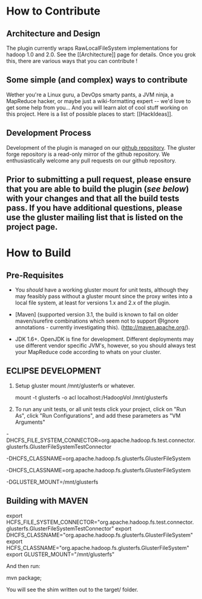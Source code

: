 # How to Contribute #

## Architecture and Design

The plugin currently wraps RawLocalFileSystem implementations for hadoop 1.0 and 2.0.  See the [[Architecture]] page for details.  Once you grok this, there are various ways that you can contribute !

## Some simple (and complex) ways to contribute

Wether you're a Linux guru, a DevOps smarty pants, a JVM ninja, a MapReduce hacker, or maybe just a wiki-formatting expert -- we'd love to get some help from you... And you will learn alot of cool stuff working on this project.  Here is a list of possible places to start: [[HackIdeas]].

## Development Process

Development of the plugin is managed on our [github repository](https://github.com/gluster/hadoop-glusterfs). The gluster forge repository is a read-only mirror of the github repository. We enthusiastically welcome any pull requests on our github repository. 

Prior to submitting a pull request, please ensure that you are able to build the plugin (_see below_) with your changes and that all the build tests pass. If you have additional questions, please use the gluster mailing list that is listed on the project page.
------------------------------
# How to Build #

## Pre-Requisites

- You *should* have a working gluster mount for unit tests, although they may feasibly pass without a gluster mount since the proxy writes into a local file system, at least for versions 1.x and 2.x of the plugin.

- [Maven] (supported version 3.1, the build is known to fail on older maven/surefire combinations which seem not to support @Ignore annotations - currently investigating this).  (http://maven.apache.org/).

- JDK  1.6+.  OpenJDK is fine for development.   Different deployments may use different vendor specific JVM's, however, so you should always test your MapReduce code according to whats on your cluster.

## ECLIPSE DEVELOPMENT

1) Setup gluster mount /mnt/glusterfs or whatever. 

    mount -t glusterfs -o acl localhost:/HadoopVol /mnt/glusterfs 
   
2) To run any unit tests, or all unit tests click your project, click on "Run As", click "Run Configurations", and add these parameters as "VM Arguments"

-DHCFS_FILE_SYSTEM_CONNECTOR=org.apache.hadoop.fs.test.connector.glusterfs.GlusterFileSystemTestConnector 

-DHCFS_CLASSNAME=org.apache.hadoop.fs.glusterfs.GlusterFileSystem 

-DHCFS_CLASSNAME=org.apache.hadoop.fs.glusterfs.GlusterFileSystem 

-DGLUSTER_MOUNT=/mnt/glusterfs

## Building with MAVEN

export HCFS_FILE_SYSTEM_CONNECTOR="org.apache.hadoop.fs.test.connector.glusterfs.GlusterFileSystemTestConnector" 
export DHCFS_CLASSNAME="org.apache.hadoop.fs.glusterfs.GlusterFileSystem" 
export HCFS_CLASSNAME="org.apache.hadoop.fs.glusterfs.GlusterFileSystem" 
export GLUSTER_MOUNT="/mnt/glusterfs"

And then run: 

mvn package; 

You will see the shim written out to the target/ folder.  
